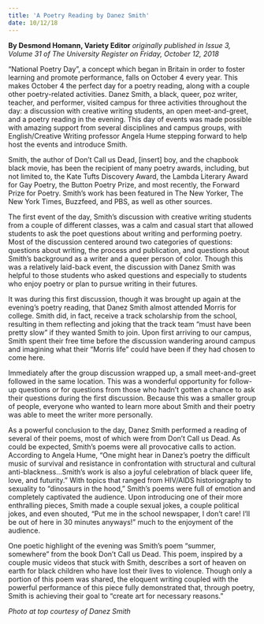 ```yaml
---
title: 'A Poetry Reading by Danez Smith'
date: 10/12/18
---
```


**By Desmond Homann, Variety Editor** _originally published in Issue 3, Volume 31 of The University Register on Friday, October 12, 2018_

“National Poetry Day”, a concept which began in Britain in order to foster learning and promote performance, falls on October 4 every year. This makes October 4 the perfect day for a poetry reading, along with a couple other poetry-related activities. Danez Smith, a black, queer, poz writer, teacher, and performer, visited campus for three activities throughout the day: a discussion with creative writing students, an open meet-and-greet, and a poetry reading in the evening. This day of events was made possible with amazing support from several disciplines and campus groups, with English/Creative Writing professor Angela Hume stepping forward to help host the events and introduce Smith.

Smith, the author of Don’t Call us Dead, [insert] boy, and the chapbook black movie, has been the recipient of many poetry awards, including, but not limited to, the Kate Tufts Discovery Award, the Lambda Literary Award for Gay Poetry, the Button Poetry Prize, and most recently, the Forward Prize for Poetry. Smith’s work has been featured in The New Yorker, The New York Times, Buzzfeed, and PBS, as well as other sources.

The first event of the day, Smith’s discussion with creative writing students from a couple of different classes, was a calm and casual start that allowed students to ask the poet questions about writing and performing poetry. Most of the discussion centered around two categories of questions: questions about writing, the process and publication, and questions about Smith’s background as a writer and a queer person of color. Though this was a relatively laid-back event, the discussion with Danez Smith was helpful to those students who asked questions and especially to students who enjoy poetry or plan to pursue writing in their futures.

It was during this first discussion, though it was brought up again at the evening’s poetry reading, that Danez Smith almost attended Morris for college. Smith did, in fact, receive a track scholarship from the school, resulting in them reflecting and joking that the track team “must have been pretty slow” if they wanted Smith to join. Upon first arriving to our campus, Smith spent their free time before the discussion wandering around campus and imagining what their “Morris life” could have been if they had chosen to come here.

Immediately after the group discussion wrapped up, a small meet-and-greet followed in the same location. This was a wonderful opportunity for follow-up questions or for questions from those who hadn’t gotten a chance to ask their questions during the first discussion. Because this was a smaller group of people, everyone who wanted to learn more about Smith and their poetry was able to meet the writer more personally.

As a powerful conclusion to the day, Danez Smith performed a reading of several of their poems, most of which were from Don’t Call us Dead. As could be expected, Smith’s poems were all provocative calls to action. According to Angela Hume, “One might hear in Danez’s poetry the difficult music of survival and resistance in confrontation with structural and cultural anti-blackness...Smith’s work is also a joyful celebration of black queer life, love, and futurity.” With topics that ranged from HIV/AIDS historiography to sexuality to “dinosaurs in the hood,” Smith’s poems were full of emotion and completely captivated the audience. Upon introducing one of their more enthralling pieces, Smith made a couple sexual jokes, a couple political jokes, and even shouted, “Put me in the school newspaper, I don’t care! I’ll be out of here in 30 minutes anyways!” much to the enjoyment of the audience.

One poetic highlight of the evening was Smith’s poem “summer, somewhere” from the book Don’t Call us Dead. This poem, inspired by a couple music videos that stuck with Smith, describes a sort of heaven on earth for black children who have lost their lives to violence. Though only a portion of this poem was shared, the eloquent writing coupled with the powerful performance of this piece fully demonstrated that, through poetry, Smith is achieving their goal to “create art for necessary reasons.” 

_Photo at top courtesy of Danez Smith_